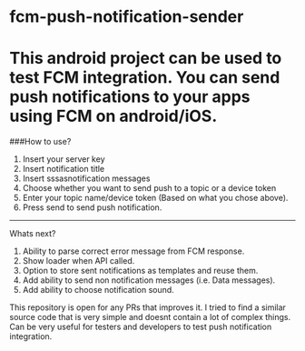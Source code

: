 # fcm-push-notification-sender

This android project can be used to test FCM integration. You can send push notifications to your apps using FCM on android/iOS. 
======

###How to use?

1. Insert your server key
2. Insert notification title
3. Insert sssasnotification messages
4. Choose whether you want to send push to a topic or a device token
5. Enter your topic name/device token (Based on what you chose above).
6. Press send to send push notification.

-----
Whats next?
1. Ability to parse correct error message from FCM response.
2. Show loader when API called. 
3. Option to store sent notifications as templates and reuse them.
4. Add ability to send non notification messages (i.e. Data messages).
5. Add ability to choose notification sound.

This repository is open for any PRs that improves it. I tried to find a similar source code that is very simple and doesnt contain a lot of complex things. Can be very useful for testers and developers to test push notification integration. 
